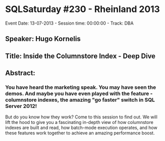 # SQLSaturday #230 - Rheinland 2013
Event Date: 13-07-2013 - Session time: 00:00:00 - Track: DBA
## Speaker: Hugo Kornelis
## Title: Inside the Columnstore Index - Deep Dive
## Abstract:
### You have heard the marketing speak. You may have seen the demos. And maybe you have even played with the feature - columnstore indexes, the amazing "go faster" switch in SQL Server 2012!
But do you know how they work? Come to this session to find out. We will lift the hood to give you a fascinating in-depth view of how columnstore indexes are built and read, how batch-mode execution operates, and how these features work together to achieve an amazing performance boost.
